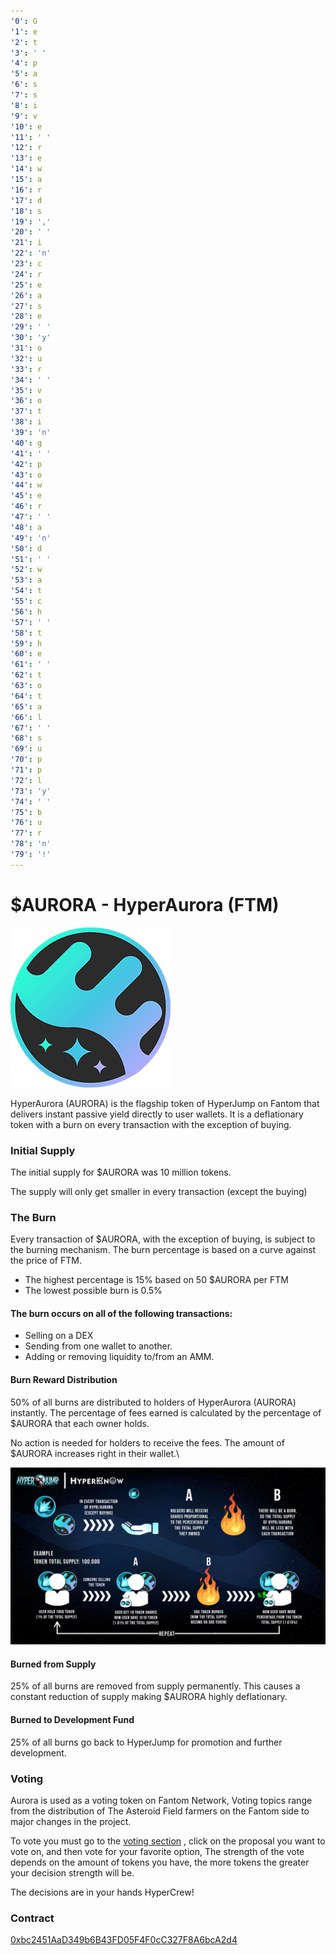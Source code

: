 ```yaml
---
'0': G
'1': e
'2': t
'3': ' '
'4': p
'5': a
'6': s
'7': s
'8': i
'9': v
'10': e
'11': ' '
'12': r
'13': e
'14': w
'15': a
'16': r
'17': d
'18': s
'19': ','
'20': ' '
'21': i
'22': 'n'
'23': c
'24': r
'25': e
'26': a
'27': s
'28': e
'29': ' '
'30': 'y'
'31': o
'32': u
'33': r
'34': ' '
'35': v
'36': o
'37': t
'38': i
'39': 'n'
'40': g
'41': ' '
'42': p
'43': o
'44': w
'45': e
'46': r
'47': ' '
'48': a
'49': 'n'
'50': d
'51': ' '
'52': w
'53': a
'54': t
'55': c
'56': h
'57': ' '
'58': t
'59': h
'60': e
'61': ' '
'62': t
'63': o
'64': t
'65': a
'66': l
'67': ' '
'68': s
'69': u
'70': p
'71': p
'72': l
'73': 'y'
'74': ' '
'75': b
'76': u
'77': r
'78': 'n'
'79': '!'
---
```


# $AURORA - HyperAurora (FTM)

![](<../.gitbook/assets/image (5).png>)

HyperAurora (AURORA) is the flagship token of HyperJump on Fantom that delivers instant passive yield directly to user wallets. It is a deflationary token with a burn on every transaction with the exception of buying.

### Initial Supply

The initial supply for $AURORA was 10 million tokens.

The supply will only get smaller in every transaction (except the buying)

### The Burn

Every transaction of $AURORA, with the exception of buying, is subject to the burning mechanism. The burn percentage is based on a curve against the price of FTM.

* The highest percentage is 15% based on 50 $AURORA per FTM
* The lowest possible burn is 0.5%

#### The burn occurs on all of the following transactions:

* Selling on a DEX
* Sending from one wallet to another.
* Adding or removing liquidity to/from an AMM.

#### Burn Reward Distribution

50% of all burns are distributed to holders of HyperAurora (AURORA) instantly. The percentage of fees earned is calculated by the percentage of $AURORA that each owner holds.

No action is needed for holders to receive the fees. The amount of $AURORA increases right in their wallet.\\

![Burn Cycle](<../.gitbook/assets/image (17) (1).png>)

#### Burned from Supply

25% of all burns are removed from supply permanently. This causes a constant reduction of supply making $AURORA highly deflationary.

#### Burned to Development Fund

25% of all burns go back to HyperJump for promotion and further development.

### Voting

Aurora is used as a voting token on Fantom Network, Voting topics range from the distribution of The Asteroid Field farmers on the Fantom side to major changes in the project.

To vote you must go to the [voting section](https://snapshot.org/#/ftm.hyperjumpdao.eth) , click on the proposal you want to vote on, and then vote for your favorite option, The strength of the vote depends on the amount of tokens you have, the more tokens the greater your decision strength will be.

The decisions are in your hands HyperCrew!

### Contract

[0xbc2451AaD349b6B43FD05F4F0cC327F8A6bcA2d4](https://ftmscan.com/address/0xbc2451aad349b6b43fd05f4f0cc327f8a6bca2d4#code)
